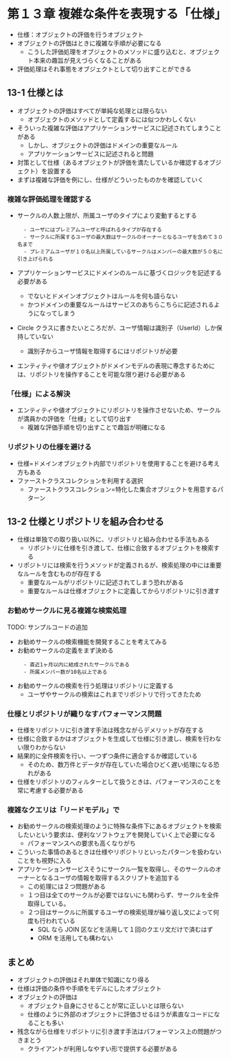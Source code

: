 # 第１３章 複雑な条件を表現する「仕様」

- 仕様：オブジェクトの評価を行うオブジェクト
- オブジェクトの評価はときに複雑な手順が必要になる
  - こうした評価処理をオブジェクトのメソッドに盛り込むと、オブジェクト本来の趣旨が見えづらくなることがある
- 評価処理はそれ事態をオブジェクトとして切り出すことができる

## 13-1 仕様とは

- オブジェクトの評価はすべてが単純な処理とは限らない
  - オブジェクトのメソッドとして定義するには似つかわしくない
- そういった複雑な評価はアプリケーションサービスに記述されてしまうことがある
  - しかし、オブジェクトの評価はドメインの重要なルール
  - アプリケーションサービスに記述されると問題
- 対策として仕様（あるオブジェクトが評価を満たしているか確認するオブジェクト）を設置する
- まずは複雑な評価を例にし、仕様がどういったものかを確認していく

### 複雑な評価処理を確認する

- サークルの人数上限が、所属ユーザのタイプにより変動するとする

  ```
    - ユーザにはプレミアムユーザと呼ばれるタイプが存在する
    - サークルに所属するユーザの最大数はサークルのオーナーとなるユーザを含めて３０名まで
    - プレミアムユーザが１０名以上所属しているサークルはメンバーの最大数が５０名に引き上げられる
  ```

- アプリケーションサービスにドメインのルールに基づくロジックを記述する必要がある
  - でないとドメインオブジェクトはルールを何も語らない
  - かつドメインの重要なルールはサービスのあちらこちらに記述されるようになってしまう
- Circle クラスに書きたいところだが、ユーザ情報は識別子（UserId）しか保持していない
  - 識別子からユーザ情報を取得するにはリポジトリが必要
- エンティティや値オブジェクトがドメインモデルの表現に専念するためには、リポジトリを操作することを可能な限り避ける必要がある

### 「仕様」による解決

- エンティティや値オブジェクトにリポジトリを操作させないため、サークルが満員かの評価を「仕様」として切り出す
  - 複雑な評価手順を切り出すことで趣旨が明確になる

### リポジトリの仕様を避ける

- 仕様=ドメインオブジェクト内部でリポジトリを使用することを避ける考え方もある
- ファーストクラスコレクションを利用する選択
  - ファーストクラスコレクション=特化した集合オブジェクトを用意するパターン

## 13-2 仕様とリポジトリを組み合わせる

- 仕様は単独での取り扱い以外に、リポジトリと組み合わせる手法もある
  - リポジトリに仕様を引き渡して、仕様に合致するオブジェクトを検索する
- リポジトリには検索を行うメソッドが定義されるが、検索処理の中には重要なルールを含むものが存在する
  - 重要なルールがリポジトリに記述されてしまう恐れがある
  - 重要なルールは仕様オブジェクトに定義してからリポジトリに引き渡す

### お勧めサークルに見る複雑な検索処理

TODO: サンプルコードの追加

- お勧めサークルの検索機能を開発することを考えてみる
- お勧めサークルの定義をまず決める
  ```
    - 直近1ヶ月以内に結成されたサークルである
    - 所属メンバー数が10名以上である
  ```
- お勧めサークルの検索を行う処理はリポジトリに定義する
  - ユーザやサークルの検索はこれまでリポジトリで行ってきたため

### 仕様とリポジトリが織りなすパフォーマンス問題

- 仕様をリポジトリに引き渡す手法は残念ながらデメリットが存在する
- 仕様に合致するかはオブジェクトを生成して仕様に引き渡し、検索を行わない限りわからない
- 結果的に全件検索を行い、一つずつ条件に適合するか確認している
  - そのため、数万件とデータが存在していた場合ひどく遅い処理になる恐れがある
- 仕様をリポジトリのフィルターとして扱うときは、パフォーマンスのことを常に考慮する必要がある

### 複雑なクエリは「リードモデル」で

- お勧めサークルの検索処理のように特殊な条件下にあるオブジェクトを検索したいという要求は、便利なソフトウェアを開発していく上で必要になる
  - パフォーマンスへの要求も高くなりがち
- こういった事情のあるときは仕様やリポジトリといったパターンを扱わないことをも視野に入る
- アプリケーションサービスそうにサークル一覧を取得し、そのサークルのオーナーとなるユーザの情報を取得するスクリプトを追加する
  - この処理には２つ問題がある
  - １つ目は全てのサークルが必要ではないにも関わらず、サークルを全件取得している。
  - ２つ目はサークルに所属するユーザの検索処理が繰り返し文によって何度も行われている
    - SQL なら JOIN 区などを活用して１回のクエリ文だけで済むはず
    - ORM を活用しても構わない

## まとめ

- オブジェクトの評価はそれ単体で知識になり得る
- 仕様は評価の条件や手順をモデルにしたオブジェクト
- オブジェクトの評価は
  - オブジェクト自身にさせることが常に正しいとは限らない
  - 仕様のように外部のオブジェクトに評価させるほうが素直なコードになることも多い
- 残念ながら仕様をリポジトリに引き渡す手法はパフォーマンス上の問題がつきまとう
  - クライアントが利用しなやすい形で提供する必要がある
